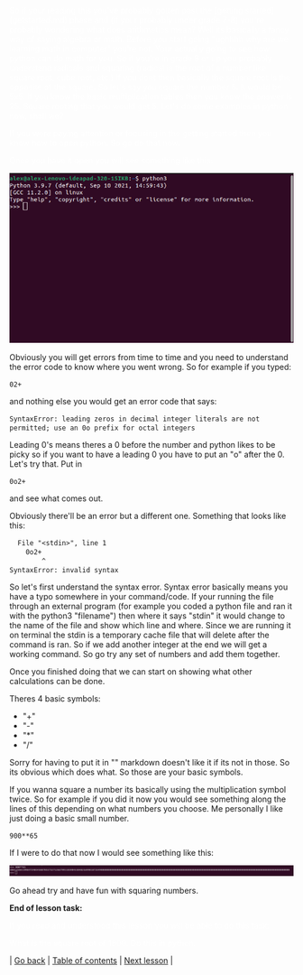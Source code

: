 <p style="color:white"> 
So if your reading this you've probably gotten past the [getting started](getstarted.md) phase and (if your probably under grade 7-8) you're probably wondering what does arithmetics mean? Well its basically a fancy way of saying algebra or math. Before you start going "ughhhh why are we learning math in computer" you're not. Your actually going to see how python can do math for you. So if you're in grade 8 or up you probably understand radicals and squaring (radical is the root of a number like square root, cube root, etc.) If you dont then basically the square root is the opposite of the square. So let's say you square the number 5. It would be 5x5. If you know the basic multiplication tables then you know the answer is 25. Square rooting that you would get 5. Let's do some examples in python now, shall we?
</p>
<p style="color:white"> 
If you were paying attention or focusing in the getting started then you know how to open python. So go do that now.
</p>
<p style="color:white"> 
Once you have it open you will see something like this:
</p>

![](../resources/python.png)

<p style="color:white"> 

Obviously you will get errors from time to time and you need to understand the error code to know where you went wrong. So for example if you typed:
</p>

```
02+
```
<p style="color:white"> 

and nothing else you would get an error code that says:
</p>

```
SyntaxError: leading zeros in decimal integer literals are not permitted; use an 0o prefix for octal integers
```
<p style="color:white"> 

Leading 0's means theres a 0 before the number and python likes to be picky so if you want to have a leading 0 you have to put an "o" after the 0. Let's try that. Put in 
</p>

```
0o2+
```
<p style="color:white"> 

and see what comes out.
</p>
<p style="color:white"> 

Obviously there'll be an error but a different one. Something that looks like this:
</p>


```
  File "<stdin>", line 1
    0o2+
        ^
SyntaxError: invalid syntax
```
<p style="color:white"> 

So let's first understand the syntax error. Syntax error basically means you have a typo somewhere in your command/code. If your running the file through an external program (for example you coded a python file and ran it with the python3 "filename") then where it says "stdin" it would change to the name of the file and show which line and where. Since we are running it on terminal the stdin is a temporary cache file that will delete after the command is ran. So if we add another integer at the end we will get a working command. So go try any set of numbers and add them together.
</p>
<p style="color:white"> 

Once you finished doing that we can start on showing what other calculations can be done.
</p>
<p style="color:white"> 

Theres 4 basic symbols:
 - "+"
 - "-"
 - "*"
 - "/"
</p>
<p style="color:white"> 

Sorry for having to put it in "" markdown doesn't like it if its not in those. So its obvious which does what. So those are your basic symbols. 
</p>

<p style="color:white"> 

If you wanna square a number its basically using the multiplication symbol twice. So for example if you did it now you would see something along the lines of this depending on what numbers you choose. Me personally I like just doing a basic small number.
</p>

```
900**65
```

<p style="color:white"> 

If I were to do that now I would see something like this:
</p>

![](../resources/bignumber.png)

<p style="color:white"> 

Go ahead try and have fun with squaring numbers. 
</p>

<p style="color:white"> 

**End of lesson task:**
</p>
<p style="color:white">
If you read and understood this lesson you will be able to do this task:
</p>

<p style="color:white">
What is the square root of 1800. Do this in python.
</p>

| [Go back](getstarted.md) | [Table of contents](contents.md) | [Next lesson](print.md) |
